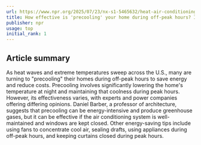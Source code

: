```yaml
---
url: https://www.npr.org/2025/07/23/nx-s1-5465632/heat-air-conditioning-forecast-supercooling-precooling
title: How effective is 'precooling' your home during off-peak hours? It depends
publisher: npr
usage: top
initial_rank: 1
---
```

## Article summary
As heat waves and extreme temperatures sweep across the U.S., many are turning to "precooling" their homes during off-peak hours to save energy and reduce costs. Precooling involves significantly lowering the home's temperature at night and maintaining that coolness during peak hours. However, its effectiveness varies, with experts and power companies offering differing opinions. Daniel Barber, a professor of architecture, suggests that precooling can be energy-intensive and produce greenhouse gases, but it can be effective if the air conditioning system is well-maintained and windows are kept closed. Other energy-saving tips include using fans to concentrate cool air, sealing drafts, using appliances during off-peak hours, and keeping curtains closed during peak hours.
